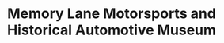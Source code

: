 ---
layout: repo
title: "Memory Lane Motorsports and Historical Automotive Museum"
id: 5238
permalink: repos/5238/
---
